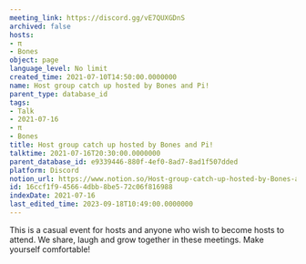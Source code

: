 ```yaml
---
meeting_link: https://discord.gg/vE7QUXGDnS
archived: false
hosts:
- π
- Bones
object: page
language_level: No limit
created_time: 2021-07-10T14:50:00.0000000
name: Host group catch up hosted by Bones and Pi!
parent_type: database_id
tags:
- Talk
- 2021-07-16
- π
- Bones
title: Host group catch up hosted by Bones and Pi!
talktime: 2021-07-16T20:30:00.0000000
parent_database_id: e9339446-880f-4ef0-8ad7-8ad1f507dded
platform: Discord
notion_url: https://www.notion.so/Host-group-catch-up-hosted-by-Bones-and-Pi-16ccf1f945664dbb8be572c06f816988
id: 16ccf1f9-4566-4dbb-8be5-72c06f816988
indexDate: 2021-07-16
last_edited_time: 2023-09-18T10:49:00.0000000
---
```


This is a casual event for hosts and anyone who wish to become hosts to attend.  We share, laugh and grow together in these meetings.  Make yourself comfortable!







